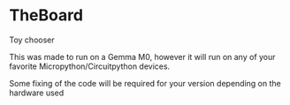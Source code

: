 # TheBoard
Toy chooser



This was made to run on a Gemma M0, however it will run on any of your favorite Micropython/Circuitpython devices. 

Some fixing of the code will be required for your version depending on the hardware used
